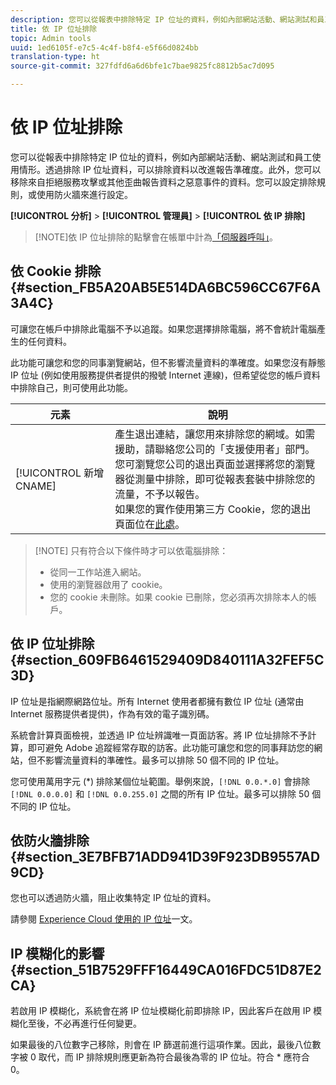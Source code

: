 ```yaml
---
description: 您可以從報表中排除特定 IP 位址的資料，例如內部網站活動、網站測試和員工使用情形。透過排除 IP 位址資料，可以排除資料以改進報告準確度。此外，您可以移除來自拒絕服務攻擊或其他歪曲報告資料之惡意事件的資料。您可以設定排除規則，或使用防火牆來進行設定。
title: 依 IP 位址排除
topic: Admin tools
uuid: 1ed6105f-e7c5-4c4f-b8f4-e5f66d0824bb
translation-type: ht
source-git-commit: 327fdfd6a6d6bfe1c7bae9825fc8812b5ac7d095

---
```



# 依 IP 位址排除

您可以從報表中排除特定 IP 位址的資料，例如內部網站活動、網站測試和員工使用情形。透過排除 IP 位址資料，可以排除資料以改進報告準確度。此外，您可以移除來自拒絕服務攻擊或其他歪曲報告資料之惡意事件的資料。您可以設定排除規則，或使用防火牆來進行設定。

**[!UICONTROL 分析]** > **[!UICONTROL 管理員]** > **[!UICONTROL 依 IP 排除]**

>[!NOTE]依 IP 位址排除的點擊會在帳單中計為[「伺服器呼叫」](https://docs.adobe.com/content/help/zh-Hant/analytics/technotes/terms.html)。

## 依 Cookie 排除 {#section_FB5A20AB5E514DA6BC596CC67F6A3A4C}

可讓您在帳戶中排除此電腦不予以追蹤。如果您選擇排除電腦，將不會統計電腦產生的任何資料。

此功能可讓您和您的同事瀏覽網站，但不影響流量資料的準確度。如果您沒有靜態 IP 位址 (例如使用服務提供者提供的撥號 Internet 連線)，但希望從您的帳戶資料中排除自己，則可使用此功能。

| 元素 | 說明 |
|--- |--- |
| [!UICONTROL 新增 CNAME] | 產生退出連結，讓您用來排除您的網域。如需援助，請聯絡您公司的「支援使用者」部門。<br>您可瀏覽您公司的退出頁面並選擇將您的瀏覽器從測量中排除，即可從報表套裝中排除您的流量，不予以報告。<br>如果您的實作使用第三方 Cookie，您的退出頁面位在[此處](https://democorp.112.2o7.net/optout.html?locale=zh_TW&amp;popup=true)。 |

>[!NOTE] 只有符合以下條件時才可以依電腦排除：
>
> * 從同一工作站進入網站。
> * 使用的瀏覽器啟用了 cookie。
> * 您的 cookie 未刪除。如果 cookie 已刪除，您必須再次排除本人的帳戶。


## 依 IP 位址排除{#section_609FB6461529409D840111A32FEF5C3D}

IP 位址是指網際網路位址。所有 Internet 使用者都擁有數位 IP 位址 (通常由 Internet 服務提供者提供)，作為有效的電子識別碼。

系統會計算頁面檢視，並透過 IP 位址辨識唯一頁面訪客。將 IP 位址排除不予計算，即可避免 Adobe 追蹤經常存取的訪客。此功能可讓您和您的同事拜訪您的網站，但不影響流量資料的準確性。最多可以排除 50 個不同的 IP 位址。

您可使用萬用字元 (*) 排除某個位址範圍。舉例來說，`[!DNL 0.0.*.0]` 會排除 `[!DNL 0.0.0.0]` 和 `[!DNL 0.0.255.0]` 之間的所有 IP 位址。最多可以排除 50 個不同的 IP 位址。

## 依防火牆排除 {#section_3E7BFB71ADD941D39F923DB9557AD9CD}

您也可以透過防火牆，阻止收集特定 IP 位址的資料。

請參閱 [Experience Cloud 使用的 IP 位址](https://helpx.adobe.com/tw/analytics/kb/adobe-ip-addresses.html)一文。

## IP 模糊化的影響{#section_51B7529FFF16449CA016FDC51D87E2CA}

若啟用 IP 模糊化，系統會在將 IP 位址模糊化前即排除 IP，因此客戶在啟用 IP 模糊化至後，不必再進行任何變更。

如果最後的八位數字己移除，則會在 IP 篩選前進行這項作業。因此，最後八位數字被 0 取代，而 IP 排除規則應更新為符合最後為零的 IP 位址。符合 * 應符合 0。
